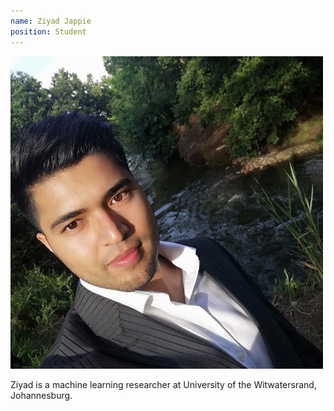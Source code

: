 ```yaml
---
name: Ziyad Jappie
position: Student
---
```


![alt text](/assets/ziyad.jpeg)

Ziyad is a machine learning researcher at University of the Witwatersrand, Johannesburg.

